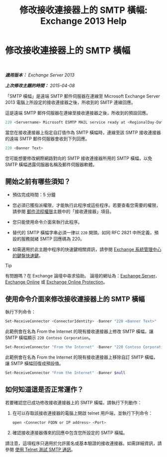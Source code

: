 ﻿---
title: '修改接收連接器上的 SMTP 橫幅: Exchange 2013 Help'
TOCTitle: 修改接收連接器上的 SMTP 橫幅
ms:assetid: d667704e-fd69-4aca-9c35-eef7006944b2
ms:mtpsurl: https://technet.microsoft.com/zh-tw/library/Bb124740(v=EXCHG.150)
ms:contentKeyID: 52062592
ms.date: 05/21/2018
mtps_version: v=EXCHG.150
ms.translationtype: MT
---

# 修改接收連接器上的 SMTP 橫幅

 

_**適用版本：** Exchange Server 2013_

_**上次修改主題的時間：** 2015-04-08_

「SMTP 橫幅」是遠端 SMTP 郵件伺服器在連線至 Microsoft Exchange Server 2013 電腦上所設定的接收連接器之後，所收到的 SMTP 連線回應。

這是遠端 SMTP 郵件伺服器在連線至接收連接器之後，所收到的預設回應。

```powershell
220 <Servername> Microsoft ESMTP MAIL service ready at <RegionalDay-Date-24HourTimeFormat> <RegionalTimeZoneOffset>
```

當您在接收連接器上指定自訂值作為 SMTP 橫幅時，連線至該 SMTP 接收連接器的遠端 SMTP 郵件伺服器會收到下列回應。

```powershell
220 <Banner Text>
```

您可能想要修改網際網路對向的 SMTP 接收連接器所用的 SMTP 橫幅，以免 SMTP 橫幅透露伺服器名稱及郵件伺服器軟體。

## 開始之前有哪些須知？

  - 預估完成時間：5 分鐘

  - 您必須已獲指派權限，才能執行此程序或這些程序。若要查看您需要的權限，請參閱 [郵件流程權限](mail-flow-permissions-exchange-2013-help.md)主題中的「接收連接器」項目。

  - 您只能使用命令介面來執行此程序。

  - 替代的 SMTP 橫幅字串必須一律以 `220` 開頭。如同 RFC 2821 中所定義，預設的服務就緒 SMTP 回應碼為 220。

  - 如需適用於此主題中程序的快速鍵相關資訊，請參閱 [Exchange 系統管理中心的鍵盤快速鍵](keyboard-shortcuts-in-the-exchange-admin-center-exchange-online-protection-help.md)。


> [!TIP]  
> 有問題嗎？在 Exchange 論壇中尋求協助。 論壇的網址為：<a href="https://go.microsoft.com/fwlink/p/?linkid=60612">Exchange Server</a>、 <a href="https://go.microsoft.com/fwlink/p/?linkid=267542">Exchange Online</a> 或 <a href="https://go.microsoft.com/fwlink/p/?linkid=285351">Exchange Online Protection</a>。




## 使用命令介面來修改接收連接器上的 SMTP 橫幅

執行下列命令：

```powershell
Set-ReceiveConnector <ConnectorIdentity> -Banner "220 <Banner Text>"
```

此範例會在名為 From the Internet 的現有接收連接器上修改 SMTP 橫幅，讓 SMTP 橫幅顯示 `220 Contoso Corporation`。

```powershell
Set-ReceiveConnector "From the Internet" -Banner "220 Contoso Corporation"
```

此範例會在名為 From the Internet 的現有接收連接器上移除自訂 SMTP 橫幅，讓 SMTP 橫幅回復成預設值。

```powershell
Set-ReceiveConnector "From the Internet" -Banner $null
```

## 如何知道這是否正常運作？

若要確認您已成功修改接收連接器上的 SMTP 橫幅，請執行下列動作：

1.  在可以存取該接收連接器的電腦上開啟 telnet 用戶端，並執行下列命令：
    
    ```powershell
    open <Connector FQDN or IP address> <Port>
    ```

2.  確認接收連接器傳來的回應中包含您所設定的 SMTP 橫幅。

請注意，這項程序只適用於允許匿名或基本驗證的接收連接器。如需詳細資訊，請參閱 [使用 Telnet 測試 SMTP 通訊](use-telnet-to-test-smtp-communication-exchange-2013-help.md)。

